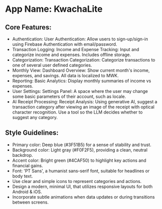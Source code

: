 # **App Name**: KwachaLite

## Core Features:

- Authentication: User Authentication: Allow users to sign-up/sign-in using Firebase Authentication with email/password.
- Transaction Logging: Income and Expense Tracking: Input and categorize income and expenses. Includes offline storage.
- Categorization: Transaction Categorization: Categorize transactions to one of several user defined categories.
- Monthly View: Dashboard Overview: Show current month's income, expenses, and savings. All data is localized to MWK.
- Reporting: Basic Analytics: Display monthly summaries of income vs expenses.
- User Settings: Settings Panel: A space where the user may change some basic parameters of their account, such as locale.
- AI Receipt Processing: Receipt Analysis: Using generative AI, suggest a transaction category after viewing an image of the receipt with optical character recognition. Use a tool so the LLM decides whether to suggest any category.

## Style Guidelines:

- Primary color: Deep blue (#3F51B5) for a sense of stability and trust.
- Background color: Light gray (#F0F2F5), providing a clean, neutral backdrop.
- Accent color: Bright green (#4CAF50) to highlight key actions and financial gains.
- Font: 'PT Sans', a humanist sans-serif font, suitable for headlines or body text.
- Use clear and simple icons to represent categories and actions.
- Design a modern, minimal UI, that utilizes responsive layouts for both Android & iOS.
- Incorporate subtle animations when data updates or during transitions between screens.